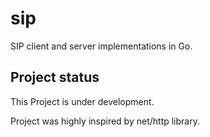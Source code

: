 # sip

SIP client and server implementations in Go.

## Project status

This Project is under development.

Project was highly inspired by net/http library.
